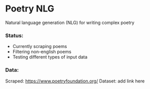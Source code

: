 # Poetry NLG

Natural language generation (NLG) for writing complex poetry

### Status:

- Currently scraping poems
- Filtering non-english poems
- Testing different types of input data

### Data:

Scraped: https://www.poetryfoundation.org/
Dataset: add link here